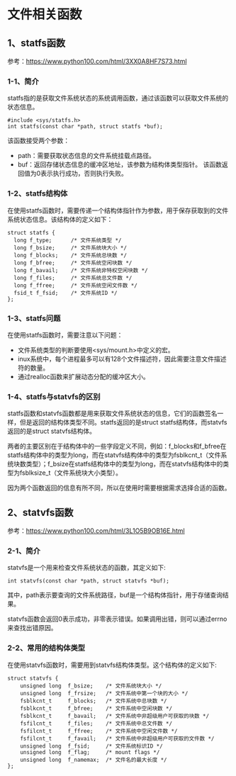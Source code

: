 # 文件相关函数

## 1、statfs函数
参考：https://www.python100.com/html/3XX0A8HF7S73.html

### 1-1、简介
statfs指的是获取文件系统状态的系统调用函数，通过该函数可以获取文件系统的状态信息。
```
#include <sys/statfs.h>
int statfs(const char *path, struct statfs *buf);
```

该函数接受两个参数：
- path：需要获取状态信息的文件系统挂载点路径。
- buf：返回存储状态信息的缓冲区地址，该参数为结构体类型指针。
该函数返回值为0表示执行成功，否则执行失败。

### 1-2、statfs结构体
在使用statfs函数时，需要传递一个结构体指针作为参数，用于保存获取到的文件系统状态信息。该结构体的定义如下：
```
struct statfs {
  long f_type;      /* 文件系统类型 */
  long f_bsize;     /* 文件系统块大小 */
  long f_blocks;    /* 文件系统总块数 */
  long f_bfree;     /* 文件系统空闲块数 */
  long f_bavail;    /* 文件系统非特权空闲块数 */
  long f_files;     /* 文件系统总文件数 */
  long f_ffree;     /* 文件系统空闲文件数 */
  fsid_t f_fsid;    /* 文件系统ID */
};
```

### 1-3、statfs问题
在使用statfs函数时，需要注意以下问题：
- 文件系统类型的判断要使用<sys/mount.h>中定义的宏。
- inux系统中，每个进程最多可以有128个文件描述符，因此需要注意文件描述符的数量。
- 通过realloc函数来扩展动态分配的缓冲区大小。

### 1-4、statfs与statvfs的区别
statfs函数和statvfs函数都是用来获取文件系统状态的信息，它们的函数签名一样，但是返回的结构体类型不同。statfs返回的是struct statfs结构体，而statvfs返回的是struct statvfs结构体。

两者的主要区别在于结构体中的一些字段定义不同，例如：f_blocks和f_bfree在statfs结构体中的类型为long，而在statvfs结构体中的类型为fsblkcnt_t（文件系统块数类型）；f_bsize在statfs结构体中的类型为long，而在statvfs结构体中的类型为fsblksize_t（文件系统块大小类型）。

因为两个函数返回的信息有所不同，所以在使用时需要根据需求选择合适的函数。

## 2、statvfs函数
参考：https://www.python100.com/html/3L1O5B9OB16E.html

### 2-1、简介
statvfs是一个用来检查文件系统状态的函数，其定义如下:
```
int statvfs(const char *path, struct statvfs *buf);
```
其中，path表示要查询的文件系统路径，buf是一个结构体指针，用于存储查询结果。

statvfs函数会返回0表示成功，非零表示错误。如果调用出错，则可以通过errno来查找出错原因。

### 2-2、常用的结构体类型
在使用statvfs函数时，需要用到statvfs结构体类型。这个结构体的定义如下:
```
struct statvfs {
    unsigned long  f_bsize;    /* 文件系统块大小 */
    unsigned long  f_frsize;   /* 文件系统中第一个块的大小 */
    fsblkcnt_t     f_blocks;   /* 文件系统中总块数 */
    fsblkcnt_t     f_bfree;    /* 文件系统中空闲块数 */
    fsblkcnt_t     f_bavail;   /* 文件系统中非超级用户可获取的块数 */
    fsfilcnt_t     f_files;    /* 文件系统中总文件数 */
    fsfilcnt_t     f_ffree;    /* 文件系统中空闲文件数 */
    fsfilcnt_t     f_favail;   /* 文件系统中非超级用户可获取的文件数 */
    unsigned long  f_fsid;     /* 文件系统标识ID */
    unsigned long  f_flag;     /* mount flags */
    unsigned long  f_namemax;  /* 文件名的最大长度 */
};
```


